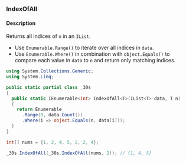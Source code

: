 ### IndexOfAll

#### Description



Returns all indices of `n` in an `IList`.

- Use `Enumerable.Range()` to iterate over all indices in `data`.
- Use `Enumerable.Where()` in combination with `object.Equals()` to compare each value in `data` to `n` and return only matching indices.

```csharp
using System.Collections.Generic;
using System.Linq;

public static partial class _30s 
{
  public static IEnumerable<int> IndexOfAll<T>(IList<T> data, T n)
  {
    return Enumerable
      .Range(0, data.Count())
      .Where(i => object.Equals(n, data[i]));
  }
}
```

```csharp
int[] nums = {1, 2, 4, 5, 2, 2, 4};

_30s.IndexOfAll(_30s.IndexOfAll(nums, 2)); // {1, 4, 5}
```
